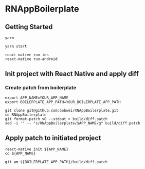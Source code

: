 # RNAppBoilerplate

## Getting Started

```
yarn

yarn start

react-native run-ios
react-native run-android
```

## Init project with React Native and apply diff

### Create patch from boilerplate

```
export APP_NAME=YOUR_APP_NAME
export BOILERPLATE_APP_PATH=YOUR_BOILERPLATE_APP_PATH

git clone git@github.com:bobwei/RNAppBoilerplate.git
cd RNAppBoilerplate
git format-patch v0 --stdout > build/diff.patch
sed -i '' -- "s/RNAppBoilerplate/$APP_NAME/g" build/diff.patch
```

## Apply patch to initiated project

```
react-native init ${APP_NAME}
cd ${APP_NAME}

git am ${BOILERPLATE_APP_PATH}/build/diff.patch
```

